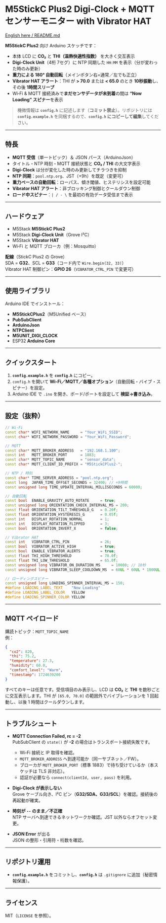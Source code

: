 # M5StickC Plus2 Digi‑Clock + MQTT センサーモニター with Vibrator HAT

[English here / README.md](README.md)

**M5StickC Plus2** 向け Arduino スケッチです：
- 本体 LCD に **CO₂** と **THI（温熱快適性指数）** を大きく交互表示
- **Digi‑Clock Unit**（4桁 7セグ）に NTP 同期した `HH:MM` を表示（分が変わった時のみ更新）
- **重力による 180° 自動回転**（メインボタン右=通常／左でも正立）
- **Vibrator HAT アラート**：THI が **> 70.0** または **< 65.0** のとき **10秒振動**し、その後 **1時間スリープ**
- Wi‑Fi & MQTT 接続済みで**まだセンサデータが未到着**の間は **“Now Loading” スピナー**を表示

> 機微情報は **`config.h`** に記述します（**コミット禁止**）。リポジトリには **`config.example.h`** を同梱するので、**`config.h` にコピーして編集**してください。

---

## 特長

- **MQTT 受信**（単一トピック）＆ JSON パース（ArduinoJson）
- タイトル・NTP 時刻・MQTT 接続状態と **CO₂ / THI** の大文字表示
- **Digi‑Clock** は分が変化した時のみ更新してチラつきを抑制
- **NTP 同期**：`pool.ntp.org`、JST（+9h）を既定（変更可）
- **重力ベースの自動回転**：ローパス、傾き閾値、ヒステリシスを設定可能
- **Vibrator HAT アラート**：非ブロッキング制御とクールダウン制御
- **ロード中スピナー**：`| / - \` を最初の有効データ受信まで表示

---

## ハードウェア

- M5Stack **M5StickC Plus2**
- M5Stack **Digi‑Clock Unit**（Grove I²C）
- M5Stack **Vibrator HAT**
- Wi‑Fi と MQTT ブローカ（例：Mosquitto）

**配線**（StickC Plus2 の Grove）  
SDA = **G32**、SCL = **G33**（コード内で `Wire.begin(32, 33)`）  
Vibrator HAT 制御ピン：**GPIO 26**（`VIBRATOR_CTRL_PIN` で変更可）

---

## 使用ライブラリ

Arduino IDE でインストール：
- **M5StickCPlus2**（M5Unified ベース）
- **PubSubClient**
- **ArduinoJson**
- **NTPClient**
- **M5UNIT_DIGI_CLOCK**
- ESP32 **Arduino Core**

---

## クイックスタート

1. **`config.example.h`** を **`config.h`** にコピー。  
2. `config.h` を開いて **Wi‑Fi／MQTT／各種オプション**（自動回転・バイブ・スピナー）を設定。  
3. Arduino IDE で `.ino` を開き、ボード/ポートを設定して **検証→書き込み**。

---

## 設定（抜粋）

```cpp
// Wi‑Fi
const char* WIFI_NETWORK_NAME     = "Your_WiFi_SSID";
const char* WIFI_NETWORK_PASSWORD = "Your_WiFi_Password";

// MQTT
const char* MQTT_BROKER_ADDRESS   = "192.168.1.100";
const int   MQTT_BROKER_PORT      = 1883;
const char* MQTT_TOPIC_NAME       = "sensor_data";
const char* MQTT_CLIENT_ID_PREFIX = "M5StickCPlus2-";

// NTP / 時刻
const char* TIME_SERVER_ADDRESS = "pool.ntp.org";
const long  JAPAN_TIME_OFFSET_SECONDS = 32400; // +9時間
const unsigned long TIME_UPDATE_INTERVAL_MILLISECONDS = 60000;

// 自動回転
const bool  ENABLE_GRAVITY_AUTO_ROTATE     = true;
const unsigned long ORIENTATION_CHECK_INTERVAL_MS = 200;
const float ORIENTATION_TILT_THRESHOLD_G   = 0.20f;
const float ORIENTATION_HYSTERESIS_G       = 0.05f;
const int   DISPLAY_ROTATION_NORMAL        = 1;
const int   DISPLAY_ROTATION_FLIPPED       = 3;
const bool  ORIENTATION_INVERT_X           = false;

// Vibrator HAT
const int   VIBRATOR_CTRL_PIN              = 26;
const bool  VIBRATOR_ACTIVE_HIGH           = true;
const bool  ENABLE_VIBRATOR_ALERTS         = true;
const float THI_HIGH_THRESHOLD             = 70.0f;
const float THI_LOW_THRESHOLD              = 65.0f;
const unsigned long VIBRATOR_ON_DURATION_MS     = 10000; // 10秒
const unsigned long VIBRATOR_SLEEP_COOLDOWN_MS  = 60UL * 60UL * 1000UL; // 1時間

// ローディングスピナー
const unsigned long LOADING_SPINNER_INTERVAL_MS = 150;
#define LOADING_LABEL_TEXT    "Now Loading"
#define LOADING_LABEL_COLOR   YELLOW
#define LOADING_SPINNER_COLOR YELLOW
```

---

## MQTT ペイロード

購読トピック：`MQTT_TOPIC_NAME`  
例：
```json
{
  "co2": 820,
  "thi": 75.2,
  "temperature": 27.3,
  "humidity": 60.0,
  "comfort_level": "Warm",
  "timestamp": 1724639200
}
```
すべてのキーは任意です。受信項目のみ表示し、LCD は **CO₂** と **THI** を数秒ごとに交互表示します。THI が `[65.0, 70.0]` の範囲外でバイブレーションを 1 回起動し、以後 1 時間はクールダウンします。

---

## トラブルシュート

- **MQTT Connection Failed, rc = -2**  
  PubSubClient の `state()` が **-2** の場合はトランスポート接続失敗です。  
  - Wi‑Fi 接続と IP 取得を確認。  
  - `MQTT_BROKER_ADDRESS` へ到達可能か（同一サブネット／FW）。  
  - ブローカが `MQTT_BROKER_PORT`（標準 1883）で待ち受けているか（本スケッチは TLS 非対応）。  
  - 認証が必要なら `connect(clientId, user, pass)` を利用。

- **Digi‑Clock が表示しない**  
  Grove ケーブル向き、I²C ピン（**G32/SDA、G33/SCL**）を確認。接続後の再起動が確実。

- **時刻が `--` のまま／不正確**  
  NTP サーバへ到達できるネットワークか確認。JST 以外ならオフセット変更。

- **JSON Error** が出る  
  JSON の整形・引用符・桁数を確認。

---

## リポジトリ運用

- **`config.example.h`** をコミットし、**`config.h`** は `.gitignore` に追加（秘密情報保護）。

---

## ライセンス

MIT（`LICENSE` を参照）。